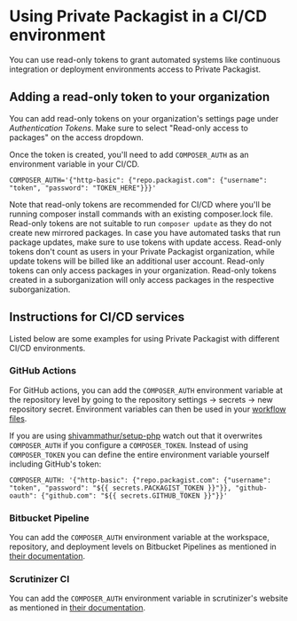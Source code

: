 # Using Private Packagist in a CI/CD environment

You can use read-only tokens to grant automated systems like continuous integration or deployment environments access to Private Packagist.

## Adding a read-only token to your organization

You can add read-only tokens on your organization's settings page under *Authentication Tokens*. Make sure to select "Read-only access to packages" on the access dropdown.

Once the token is created, you'll need to add `COMPOSER_AUTH` as an environment variable in your CI/CD.
```
COMPOSER_AUTH='{"http-basic": {"repo.packagist.com": {"username": "token", "password": "TOKEN_HERE"}}}'
```

Note that read-only tokens are recommended for CI/CD where you'll be running composer install commands with an existing composer.lock file. Read-only tokens are not suitable to run `composer update` as they do not create new mirrored packages. In case you have automated tasks that run package updates, make sure to use tokens with update access.
Read-only tokens don't count as users in your Private Packagist organization, while update tokens will be billed like an additional user account. Read-only tokens can only access packages in your organization. Read-only tokens created in a suborganization will only access packages in the respective suborganization.

## Instructions for CI/CD services

Listed below are some examples for using Private Packagist with different CI/CD environments.

### GitHub Actions

For GitHub actions, you can add the `COMPOSER_AUTH` environment variable at the repository level by going to the repository settings -> secrets -> new repository secret. Environment variables can then be used in your [workflow files](https://docs.github.com/en/actions/learn-github-actions/environment-variables#about-environment-variables).

If you are using [shivammathur/setup-php](https://github.com/shivammathur/setup-php) watch out that it overwrites `COMPOSER_AUTH` if you configure a `COMPOSER_TOKEN`. Instead of using `COMPOSER_TOKEN` you can define the entire environment variable yourself including GitHub's token:

```
COMPOSER_AUTH: '{"http-basic": {"repo.packagist.com": {"username": "token", "password": "${{ secrets.PACKAGIST_TOKEN }}"}}, "github-oauth": {"github.com": "${{ secrets.GITHUB_TOKEN }}"}}'
```

### Bitbucket Pipeline

You can add the `COMPOSER_AUTH` environment variable at the workspace, repository, and deployment levels on Bitbucket Pipelines as mentioned in [their documentation](https://support.atlassian.com/bitbucket-cloud/docs/variables-and-secrets/).

### Scrutinizer CI

You can add the `COMPOSER_AUTH` environment variable in scrutinizer's website as mentioned in [their documentation](https://scrutinizer-ci.com/docs/build/environment-variables).
